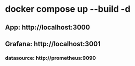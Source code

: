 # docker compose up --build -d

## App: http://localhost:3000


## Grafana: http://localhost:3001
### datasource: http://prometheus:9090

